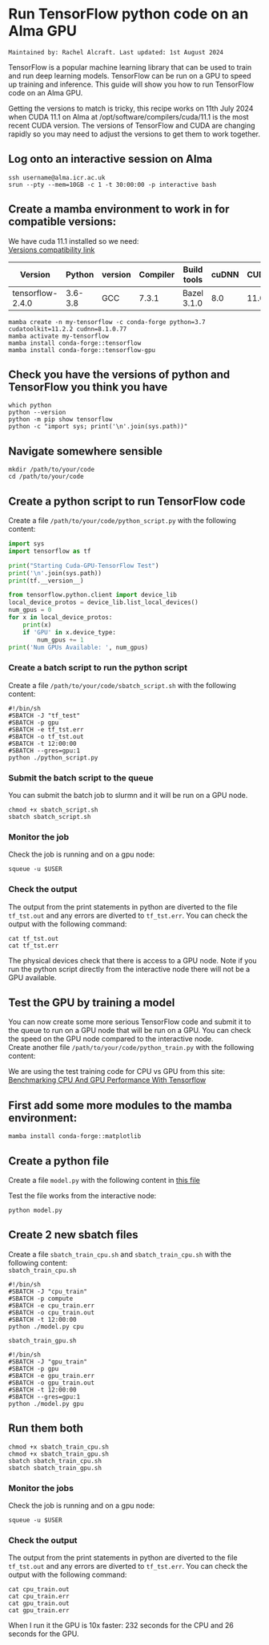 # Run TensorFlow python code on an Alma GPU
`Maintained by: Rachel Alcraft. Last updated: 1st August 2024`

TensorFlow is a popular machine learning library that can be used to train and run deep learning models. TensorFlow can be run on a GPU to speed up training and inference. This guide will show you how to run TensorFlow code on an Alma GPU.

Getting the versions to match is tricky, this recipe works on 11th July 2024 when CUDA 11.1 on Alma at /opt/software/compilers/cuda/11.1 is the most recent CUDA version.  The versions of TensorFlow and CUDA are changing rapidly so you may need to adjust the versions to get them to work together.

## Log onto an interactive session on Alma

```shell
ssh username@alma.icr.ac.uk
srun --pty --mem=10GB -c 1 -t 30:00:00 -p interactive bash
```

## Create a mamba environment to work in for compatible versions:
We have cuda 11.1 installed so we need:  
[Versions compatibility link](https://www.tensorflow.org/install/source#gpu)  

| Version | Python | version | Compiler | Build tools | cuDNN | CUDA |  
| ------- | ------ | ------- | -------- | ----------- | ----- | ---- |  
| tensorflow-2.4.0 | 3.6-3.8 | GCC | 7.3.1 | Bazel 3.1.0 | 8.0 | 11.0 |  

```shell
mamba create -n my-tensorflow -c conda-forge python=3.7 cudatoolkit=11.2.2 cudnn=8.1.0.77
mamba activate my-tensorflow
mamba install conda-forge::tensorflow
mamba install conda-forge::tensorflow-gpu
```

## Check you have the versions of python and TensorFlow you think you have
```shell
which python
python --version
python -m pip show tensorflow
python -c "import sys; print('\n'.join(sys.path))"
```

## Navigate somewhere sensible
```shell
mkdir /path/to/your/code
cd /path/to/your/code
```

## Create a python script to run TensorFlow code
Create a file `/path/to/your/code/python_script.py` with the following content:
```python
import sys
import tensorflow as tf

print("Starting Cuda-GPU-TensorFlow Test")
print('\n'.join(sys.path))
print(tf.__version__)

from tensorflow.python.client import device_lib
local_device_protos = device_lib.list_local_devices()
num_gpus = 0
for x in local_device_protos:    
    print(x)
    if 'GPU' in x.device_type:
        num_gpus += 1
print('Num GPUs Available: ', num_gpus)
```

### Create a batch script to run the python script
Create a file `/path/to/your/code/sbatch_script.sh` with the following content:
```shell
#!/bin/sh
#SBATCH -J "tf_test"
#SBATCH -p gpu
#SBATCH -e tf_tst.err
#SBATCH -o tf_tst.out
#SBATCH -t 12:00:00
#SBATCH --gres=gpu:1
python ./python_script.py
```

### Submit the batch script to the queue
You can submit the batch job to slurmn and it will be run on a GPU node.
```shell
chmod +x sbatch_script.sh
sbatch sbatch_script.sh
```

### Monitor the job
Check the job is running and on a gpu node:
```shell
squeue -u $USER
```
### Check the output
The output from the print statements in python are diverted to the file `tf_tst.out` and any errors are diverted to `tf_tst.err`. You can check the output with the following command:
```shell
cat tf_tst.out
cat tf_tst.err
```
The physical devices check that there is access to a GPU node. Note if you run the python script directly from the interactive node there will not be a GPU available.

## Test the GPU by training a model
You can now create some more serious TensorFlow code and submit it to the queue to run on a GPU node that will be run on a GPU. You can check the speed on the GPU node compared to the interactive node.  
Create another file `/path/to/your/code/python_train.py` with the following content:

We are using the test training code for CPU vs GPU from this site: [Benchmarking CPU And GPU Performance With Tensorflow](https://www.analyticsvidhya.com/blog/2021/11/benchmarking-cpu-and-gpu-performance-with-tensorflow/)

## First add some more modules to the mamba environment:
```shell
mamba install conda-forge::matplotlib
```

## Create a python file
Create a file `model.py` with the following content in [this file](model.py)  

Test the file works from the interactive node:
```shell
python model.py
```

## Create 2 new sbatch files
Create a file `sbatch_train_cpu.sh` and `sbatch_train_cpu.sh` with the following content:  
`sbatch_train_cpu.sh`  
```shell
#!/bin/sh
#SBATCH -J "cpu_train"
#SBATCH -p compute
#SBATCH -e cpu_train.err
#SBATCH -o cpu_train.out
#SBATCH -t 12:00:00
python ./model.py cpu
```
`sbatch_train_gpu.sh`  
```shell
#!/bin/sh
#SBATCH -J "gpu_train"
#SBATCH -p gpu
#SBATCH -e gpu_train.err
#SBATCH -o gpu_train.out
#SBATCH -t 12:00:00
#SBATCH --gres=gpu:1
python ./model.py gpu
```
## Run them both
```shell
chmod +x sbatch_train_cpu.sh
chmod +x sbatch_train_gpu.sh
sbatch sbatch_train_cpu.sh
sbatch sbatch_train_gpu.sh
```
### Monitor the jobs
Check the job is running and on a gpu node:
```shell
squeue -u $USER
```
### Check the output
The output from the print statements in python are diverted to the file `tf_tst.out` and any errors are diverted to `tf_tst.err`. You can check the output with the following command:
```shell
cat cpu_train.out
cat cpu_train.err
cat gpu_train.out
cat gpu_train.err
```
When I run it the GPU is 10x faster: 232 seconds for the CPU and 26 seconds for the GPU.










